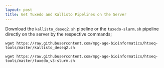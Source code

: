 ```yaml
---
layout: post
title: Get Tuxedo and Kallisto Pipelines on the Server
---
```


Download the `kallisto_deseq2.sh` pipeline or the `tuxedo-slurm.sh` pipeline directly on the server by the respective commands;

```
wget https://raw.githubusercontent.com/mpg-age-bioinformatics/htseq-tools/master/kallisto_deseq2.sh
```
```
wget https://raw.githubusercontent.com/mpg-age-bioinformatics/htseq-tools/master/tuxedo_v3-slurm.sh
```

